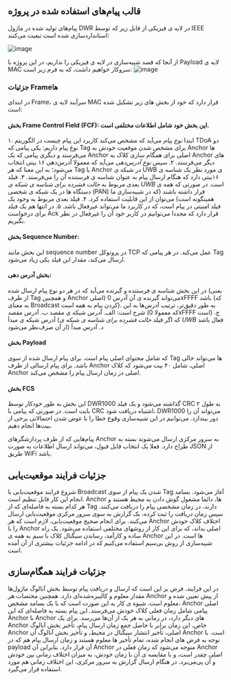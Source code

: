 ## قالب پیام‌های استفاده شده در پروژه

پیام‌های تولید شده در ماژول
DWR در لایه ی فیزیکی از قابل زیر که توسط
IEEE
استانداردسازی شده است
تبعیت می‌کنند:

![image](https://github.com/user-attachments/assets/eee1d5e7-2735-4e1e-ada5-947d71807c73)

از آنجا که قصد شبیه‌سازی در لایه ی فیزیکی را نداریم، در این پروژه با Payload لایه ی MAC سروکار خواهیم داشت، که به فرم زیر است:
![image](https://github.com/user-attachments/assets/df97f1ec-9a70-4ec9-a981-7af96e18dda4)

### جزئیات Frameها

در ابتدای Frame، سرآیند لایه ی MAC قرار دارد که خود از بخش های زیر تشکیل شده است:

#### بخش Frame Control Field (FCF): این بخش خود شامل اطلاعات مختلفی است.
۱. ابتدا *نوع پیام* می‌آید که مشخص می‌کند کاربرد این پیام چیست
در الگوریتم TDoA دو نوع پیام داریم: یکی پیامی که Tag برای مشخص شدن موقعیت خودش به Anchor ها می‌فرستد و دیگری پیامی که یک Anchor اصلی
برای همگام سازی کلاک به Anchor های دیگر می‌فرستد.
۲. سپس *نوع آدرس‌دهی* می‌آید که معمولا آدرس‌دهی ۱۶ بیتی انتخاب می‌شود؛ به این معنا که هر Tag یا Anchor در شبکه ی UWB ی مورد نظر یک شناسه ی 
۱۶بیتی دارد که هنگام ارسال پیام به عنوان شناسه ‌ی فرستنده آن را می‌فرستد.
۳. فیلد بعدی مربوط به *حالت فشرده برای شناسه ی شبکه ی UWB* است. در صورتی که همه ی دستگاه ها در یک شبکه ی شخصی (PAN) قرار داشته باشند (که در شبیه‌سازی ما همینگونه است) می‌توان از این قابلیت استفاده کرد.
۴. فیلد بعدی مربوط به وجود یک فیلد امنیتی در پیام است، که در کاربرد ما می‌تواند غیرفعال باشد.
۵. در انتها هم یک فیلد برای درخواست Ack قرار دارد که مجددا می‌توانیم در کاربر خود آن را غیرفعال در نظر بگیریم.

#### بخش Sequence Number:
این بخش مانند sequence number در پروتوکل TCP عمل می‌کند. در هر پیامی که Tag ارسال می‌کند، مقدار این فیلد یکی زیاد می‌شود.

#### بخش آدرس دهی:
در این بخش شناسه ی فرستنده و گیرنده می‌آید که در هر دو نوع پیام ارسال شده (یعنی از طرف Tag و همچنین Anchor اصلی) می‌تواند 
گیرنده ی آن آدرس 0xFFFF باشد (که به معنای Broadcast کردن پیام به همه است). به طور دقیق‌تر، ترتیب آدرس‌ها به این شرح است:
الف. آدرس شبکه ی مقصد
ب. آدرس مقصد (که معمولا 0xFFFF است)
ج. آدرس شبکه ی مبدأ (که اگر فیلد *حالت فشرده برای شناسه ی شبکه ی UWB* فعال باشد از آن صرف‌نظر می‌شود)
د. آدرس مبدأ
#### بخش ‌Payload
که شامل محتوای اصلی پیام است. برای پیام ارسال شده از سوی Tag ها می‌تواند خالی باشد. برای پیام ارسالی از طرف Anchor
اصلی، شامل ۴۰ بیت می‌شود که کلاک Anchor اصلی در زمان ارسال پیام را مشخص می‌کند.
#### بخش FCS
این بخش به طور خودکار توسط DWR1000 گذاشته می‌شود و یک فیلد CRC به طول ۲ بایت است. در صورتی که پیامی با CRC اشتباه دریافت شود، DWR1000 می‌تواند آن را دور بیندازد.
می‌توانیم در این شبیه‌سازی وقوع خطا را با عوض شدن احتمالاتی برخی از بیت‌ها انجام دهیم.

پیام‌هایی که از طرف پردازشگرهای Anchor به سرور مرکزی ارسال می‌شوند بسته به طراح دارد. فعلا یک انتخاب قابل قبول، می‌تواند ارسال اطلاعات به صورت JSON از طریق WiFi باشد.


## جزئیات فرایند موقعیت‌یابی
شروع فرایند موقعیت‌یابی با Broadcast شدن یک پیام از سوی Tag آغاز می‌شود. بسامد انجام این کار قابل تنظیم است.  Anchor ها، دائما مشغول گوش دادن به محیط هستند و هر کدام بسته به فاصله‌ای که از Tag دارند، در زمان مشخصی پیام را دریافت می‌کنند.
سپس زمان دریافت را ثبت کرده، یک گزارش به سوی سرور مرکزی موقعیت‌یابی ارسال می‌کنند. برای انجام صحیح موقعیت‌یابی، لازم است که هر Anchor اختلاف کلاک خودش را
با Anchor اصلی بداند، که برای این کار از روشهای مختلفی استفاده می‌شود. یک راه ساده و کارآمد، رساندن سیگنال کلاک با سیم به همه ی Anchor ها است. در این شبیه‌سازی
از روش بی‌سیم استفاده می‌کنیم که در ادامه جزئیات بیشتری از آن آمده است.

## جزئیات فرایند همگام‌سازی
در این فرایند، فرض بر این است که ارسال و دریافت پیام توسط بخش آنالوگ ماژول‌ها مقدار معلوم و کالیبره‌شده‌ای دارد. همچنین مختصات هر Anchor از پیش تعیین شده و معلوم است.
شیوه ی کار به این صورت است که با یک بسامد مشخص، Anchor اصلی پیامی شامل زمان فعلی کلاک خودش می‌فرستد. این پیام بسته به فاصله‌ای که
این Anchor با Anchor های دیگر دارد، در زمانی به هر یک از آن‌ها می‌رسد. برای یک Anchor خاص، این زمان برابر با حاصل جمع زمان ارسال پیام، تأخیر بخش آنالوگ Anchor اصلی، تأخیر انتشار سیگنال در محیط، و تأخیر بخش آنالوگ
آن Anchor است. با توجه به فرض  های انجام شده، تمام تأخیر ها معلوم هستند و زمان ارسال پیام هم که در payload آن قرار دارد. بنابراین آن Anchor متوجه می‌شود که زمان فعلی در Anchor اصلی چقدر است، و با مقایسه ی آن با زمان خودش،
به میزان اختلاف زمانی بین خودش و آن پی‌می‌برد. در هنگام ارسال گزارش به سرور مرکزی، این اختلاف زمانی هم مورد استفاده قرار می‌گیرد.
